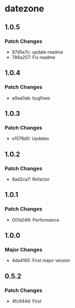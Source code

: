 # datezone

## 1.0.5

### Patch Changes

- 87d5e7c: update readme
- 786a257: Fix readme

## 1.0.4

### Patch Changes

- a9aa0ab: bugfixes

## 1.0.3

### Patch Changes

- e1576d0: Updates

## 1.0.2

### Patch Changes

- 8ad2ca7: Refactor

## 1.0.1

### Patch Changes

- 001a049: Performance

## 1.0.0

### Major Changes

- 4da4165: First major version

## 0.5.2

### Patch Changes

- 4fc944d: First
